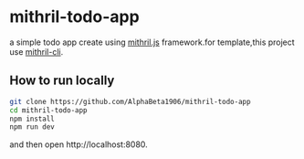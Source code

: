 # mithril-todo-app

a simple todo app create using [mithril.js](https://mithril.js.org/) framework.for template,this project use [mithril-cli](https://www.npmjs.com/package/create-mithril-app).

## How to run locally 
```bash
git clone https://github.com/AlphaBeta1906/mithril-todo-app
cd mithril-todo-app
npm install
npm run dev
```
and then open http://localhost:8080.
